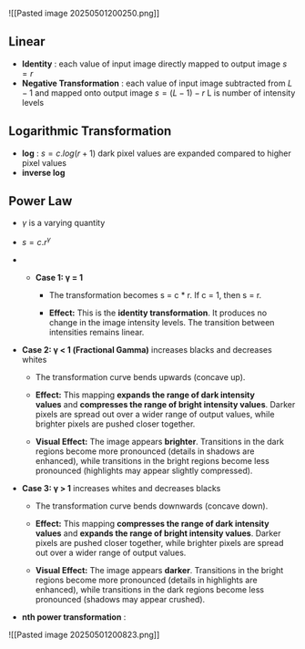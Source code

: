 ![[Pasted image 20250501200250.png]]
## Linear
- **Identity** : each value of input image directly mapped to output image
	  $s = r$
- **Negative Transformation** : each value of input image subtracted from $L-1$ and mapped onto output image
	  $s = (L-1) - r$ 
	  L is number of intensity levels

## Logarithmic Transformation
- **log** : $s = c.log(r + 1)$ 
  dark pixel values are expanded compared to higher pixel values
- **inverse log**

## Power Law
- $\gamma$ is a varying quantity 
- $s = c.r^\gamma$ 
- - **Case 1: γ = 1**
    
    - The transformation becomes s = c * r. If c = 1, then s = r.
        
    - **Effect:** This is the **identity transformation**. It produces no change in the image intensity levels. The transition between intensities remains linear.
        
- **Case 2: γ < 1 (Fractional Gamma)** increases blacks and decreases whites
    
    - The transformation curve bends upwards (concave up).
        
    - **Effect:** This mapping **expands the range of dark intensity values** and **compresses the range of bright intensity values**. Darker pixels are spread out over a wider range of output values, while brighter pixels are pushed closer together.
        
    - **Visual Effect:** The image appears **brighter**. Transitions in the dark regions become more pronounced (details in shadows are enhanced), while transitions in the bright regions become less pronounced (highlights may appear slightly compressed).
        
- **Case 3: γ > 1** increases whites and decreases blacks
    
    - The transformation curve bends downwards (concave down).
        
    - **Effect:** This mapping **compresses the range of dark intensity values** and **expands the range of bright intensity values**. Darker pixels are pushed closer together, while brighter pixels are spread out over a wider range of output values.
        
    - **Visual Effect:** The image appears **darker**. Transitions in the bright regions become more pronounced (details in highlights are enhanced), while transitions in the dark regions become less pronounced (shadows may appear crushed).

- **nth power transformation** : 

![[Pasted image 20250501200823.png]]
